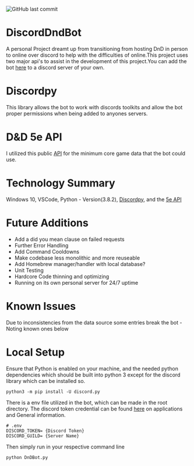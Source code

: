 ![GitHub last commit](https://img.shields.io/github/last-commit/MattMacMaster/DiscordDndBot)

# DiscordDndBot
A personal Project dreamt up from transitioning from hosting DnD in person to online
over discord to help with the difficulties of online.This project uses two major api's to assist in the development of this project.You can add the bot [here](https://discord.com/api/oauth2/authorize?client_id=769265469306830898&permissions=0&scope=bot) to a discord server of your own.

# Discordpy
This library allows the bot to work with discords toolkits and allow the bot proper permissions when being added to anyones servers.

# D&D 5e API
I utilized this public [API](http://www.dnd5eapi.co/) for the minimum core game data that the bot could use.

# Technology Summary
Windows 10, VSCode, Python - Version(3.8.2), [Discordpy](https://discordpy.readthedocs.io/en/latest/api.html), and the [5e API](http://www.dnd5eapi.co/)

# Future Additions
- Add a did you mean clause on failed requests
- Further Error Handling
- Add Command Cooldowns
- Make codebase less monolithic and more reuseable
- Add Homebrew manager/handler with local database?
- Unit Testing
- Hardcore Code thinning and optimizing
- Running on its own  personal server for 24/7 uptime


# Known Issues
Due to inconsistencies from the data source some entries break the bot - Noting known ones below


# Local Setup
Ensure that Python is enabled on your machine, and the needed python dependencies which should be built into python 3
except for the discord library which can be installed so.
```
python3 -m pip install -U discord.py
```


There is a env file utilized in the bot, which can be made in the root directory.
The discord token credential can be found [here](https://discord.com/developers/docs/intro) on applications and General information.

```
# .env
DISCORD_TOKEN= {Discord Token}
DISCORD_GUILD= {Server Name}
```
Then simply run in your respective command line
```
python DnDBot.py
```
